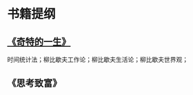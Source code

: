 # 书籍提纲

## [《奇特的一生》](https://github.com/xranZhao/almanac/tree/51cedb2416102e006eec92d2f51652f76807a8c4/ct/20190513-1.md)

时间统计法；柳比歇夫工作论；柳比歇夫生活论；柳比歇夫世界观；

## 《思考致富》

